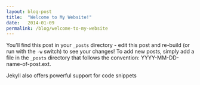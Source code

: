 ```yaml
---
layout: blog-post
title:  "Welcome to My Website!"
date:   2014-01-09
permalink: /blog/welcome-to-my-website
---
```


You'll find this post in your `_posts` directory - edit this post and re-build (or run with the `-w` switch) to see your changes!
To add new posts, simply add a file in the `_posts` directory that follows the convention: YYYY-MM-DD-name-of-post.ext.

Jekyll also offers powerful support for code snippets